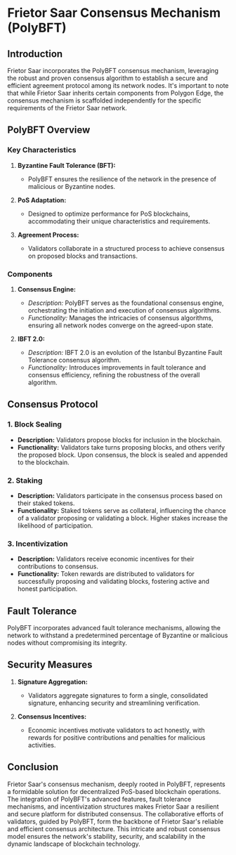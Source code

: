 # Frietor Saar Consensus Mechanism (PolyBFT)

## Introduction

Frietor Saar incorporates the PolyBFT consensus mechanism, leveraging the robust and proven consensus algorithm to establish a secure and efficient agreement protocol among its network nodes. It's important to note that while Frietor Saar inherits certain components from Polygon Edge, the consensus mechanism is scaffolded independently for the specific requirements of the Frietor Saar network.

## PolyBFT Overview

### Key Characteristics

1. **Byzantine Fault Tolerance (BFT):**
   - PolyBFT ensures the resilience of the network in the presence of malicious or Byzantine nodes.
  
2. **PoS Adaptation:**
   - Designed to optimize performance for PoS blockchains, accommodating their unique characteristics and requirements.
  
3. **Agreement Process:**
   - Validators collaborate in a structured process to achieve consensus on proposed blocks and transactions.

### Components

1. **Consensus Engine:**
   - *Description:* PolyBFT serves as the foundational consensus engine, orchestrating the initiation and execution of consensus algorithms.
   - *Functionality:* Manages the intricacies of consensus algorithms, ensuring all network nodes converge on the agreed-upon state.

2. **IBFT 2.0:**
   - *Description:* IBFT 2.0 is an evolution of the Istanbul Byzantine Fault Tolerance consensus algorithm.
   - *Functionality:* Introduces improvements in fault tolerance and consensus efficiency, refining the robustness of the overall algorithm.

## Consensus Protocol

### 1. Block Sealing

   - **Description:** Validators propose blocks for inclusion in the blockchain.
   - **Functionality:** Validators take turns proposing blocks, and others verify the proposed block. Upon consensus, the block is sealed and appended to the blockchain.

### 2. Staking

   - **Description:** Validators participate in the consensus process based on their staked tokens.
   - **Functionality:** Staked tokens serve as collateral, influencing the chance of a validator proposing or validating a block. Higher stakes increase the likelihood of participation.

### 3. Incentivization

   - **Description:** Validators receive economic incentives for their contributions to consensus.
   - **Functionality:** Token rewards are distributed to validators for successfully proposing and validating blocks, fostering active and honest participation.

## Fault Tolerance

PolyBFT incorporates advanced fault tolerance mechanisms, allowing the network to withstand a predetermined percentage of Byzantine or malicious nodes without compromising its integrity.

## Security Measures

1. **Signature Aggregation:**
   - Validators aggregate signatures to form a single, consolidated signature, enhancing security and streamlining verification.

2. **Consensus Incentives:**
   - Economic incentives motivate validators to act honestly, with rewards for positive contributions and penalties for malicious activities.

## Conclusion

Frietor Saar's consensus mechanism, deeply rooted in PolyBFT, represents a formidable solution for decentralized PoS-based blockchain operations. The integration of PolyBFT's advanced features, fault tolerance mechanisms, and incentivization structures makes Frietor Saar a resilient and secure platform for distributed consensus. The collaborative efforts of validators, guided by PolyBFT, form the backbone of Frietor Saar's reliable and efficient consensus architecture. This intricate and robust consensus model ensures the network's stability, security, and scalability in the dynamic landscape of blockchain technology.
